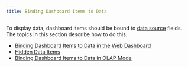 ```yaml
---
title: Binding Dashboard Items to Data
---
```

To display data, dashboard items should be bound to [data source](../../../dashboard-for-web/articles/web-dashboard-designer-mode/providing-data.md) fields. The topics in this section describe how to do this.
* [Binding Dashboard Items to Data in the Web Dashboard](../../../dashboard-for-web/articles/web-dashboard-designer-mode/binding-dashboard-items-to-data/binding-dashboard-items-to-data-in-the-web-dashboard.md)
* [Hidden Data Items](../../../dashboard-for-web/articles/web-dashboard-designer-mode/binding-dashboard-items-to-data/hidden-data-items.md)
* [Binding Dashboard Items to Data in OLAP Mode](../../../dashboard-for-web/articles/web-dashboard-designer-mode/binding-dashboard-items-to-data/binding-dashboard-items-to-data-in-olap-mode.md)